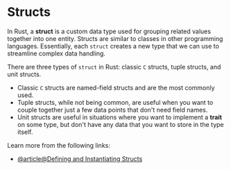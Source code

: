 # Structs

In Rust, a **struct** is a custom data type used for grouping related values together into one entity. Structs are similar to classes in other programming languages. Essentially, each `struct` creates a new type that we can use to streamline complex data handling.

There are three types of `struct` in Rust: classic `C` structs, tuple structs, and unit structs.

- Classic `C` structs are named-field structs and are the most commonly used.
- Tuple structs, while not being common, are useful when you want to couple together just a few data points that don't need field names.
- Unit structs are useful in situations where you want to implement a **trait** on some type, but don't have any data that you want to store in the type itself.

Learn more from the following links:

- [@article@Defining and Instantiating Structs](https://rust-book.cs.brown.edu/ch05-01-defining-structs.html)
